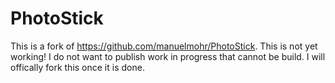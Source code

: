 # PhotoStick
This is a fork of https://github.com/manuelmohr/PhotoStick. This is not yet working! I do not want to publish work in progress that cannot be build. I will offically fork this once it is done.
